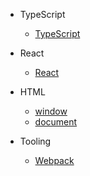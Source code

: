 - TypeScript

  - [TypeScript](docs/typescript.md)

- React

  - [React](docs/react.md)

- HTML

  - [window](docs/window.md)
  - [document](docs/document.md)

- Tooling

  - [Webpack](docs/webpack.md)
